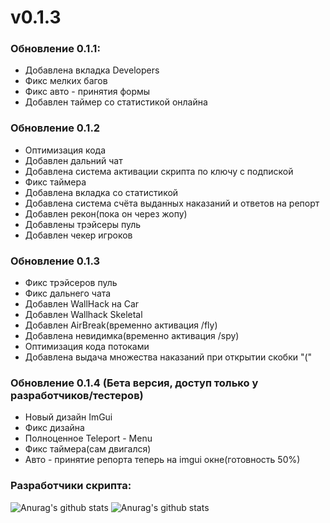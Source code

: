 # v0.1.3

### Обновление 0.1.1:
- Добавлена вкладка Developers
- Фикс мелких багов
- Фикс авто - принятия формы
- Добавлен таймер со статистикой онлайна

### Обновление 0.1.2
- Оптимизация кода
- Добавлен дальний чат
- Добавлена система активации скрипта по ключу с подпиской
- Фикс таймера
- Добавлена вкладка со статистикой
- Добавлена система счёта выданных наказаний и ответов на репорт
- Добавлен рекон(пока он через жопу)
- Добавлены трэйсеры пуль
- Добавлен чекер игроков

### Обновление 0.1.3
- Фикс трэйсеров пуль
- Фикс дальнего чата
- Добавлен WallHack на Car
- Добавлен Wallhack Skeletal
- Добавлен AirBreak(временно активация /fly)
- Добавлена невидимка(временно активация /spy)
- Оптимизация кода потоками
- Добавлена выдача множества наказаний при открытии скобки "("

### Обновление 0.1.4 (Бета версия, доступ только у разработчиков/тестеров)
- Новый дизайн ImGui
- Фикс дизайна
- Полноценное Teleport - Menu
- Фикс таймера(сам двигался)
- Авто - принятие репорта теперь на imgui окне(готовность 50%)

### Разработчики скрипта:
![Anurag's github stats](https://github-readme-stats.vercel.app/api?username=codero4ik&show_icons=true&theme=dark)
![Anurag's github stats](https://github-readme-stats.vercel.app/api?username=necodero4ek&show_icons=true&theme=dark)
